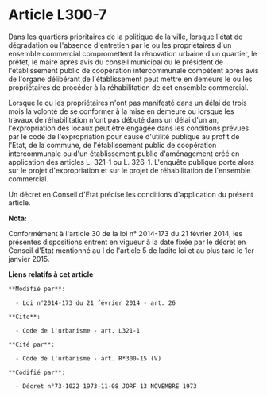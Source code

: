 # Article L300-7

Dans les quartiers prioritaires de la politique de la ville, lorsque l'état de dégradation ou l'absence d'entretien par le ou
les propriétaires d'un ensemble commercial compromettent la rénovation urbaine d'un quartier, le préfet, le maire après avis
du conseil municipal ou le président de l'établissement public de coopération intercommunale compétent après avis de l'organe
délibérant de l'établissement peut mettre en demeure le ou les propriétaires de procéder à la réhabilitation de cet ensemble
commercial. 

Lorsque le ou les propriétaires n'ont pas manifesté dans un délai de trois mois la volonté de se conformer à la mise en
demeure ou lorsque les travaux de réhabilitation n'ont pas débuté dans un délai d'un an, l'expropriation des locaux peut être
engagée dans les conditions prévues par le code de l'expropriation pour cause d'utilité publique au profit de l'Etat, de la
commune, de l'établissement public de coopération intercommunale ou d'un établissement public d'aménagement créé en
application des articles L. 321-1 ou L. 326-1. L'enquête publique porte alors sur le projet d'expropriation et sur le projet
de réhabilitation de l'ensemble commercial. 

Un décret en Conseil d'Etat précise les conditions d'application du présent article.

**Nota:**

Conformément à l'article 30 de la loi n° 2014-173 du 21 février 2014, les présentes dispositions entrent en vigueur à la date
fixée par le décret en Conseil d'Etat mentionné au I de l'article 5 de ladite loi et au plus tard le 1er janvier 2015.

**Liens relatifs à cet article**

	**Modifié par**:

	  - Loi n°2014-173 du 21 février 2014 - art. 26

	**Cite**:

	  - Code de l'urbanisme - art. L321-1

	**Cité par**:

	  - Code de l'urbanisme - art. R*300-15 (V)

	**Codifié par**:

	  - Décret n°73-1022 1973-11-08 JORF 13 NOVEMBRE 1973

